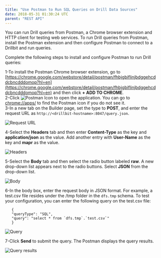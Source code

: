 ```yaml
---
title: "Use Postman to Run SQL Queries on Drill Data Sources"
date: 2018-05-31 01:30:24 UTC
parent: "REST API"
---
```


You can run Drill queries from Postman, a Chrome browser extension and HTTP client for testing web services. To run Drill queries from Postman, install the Postman extension and then configure Postman to connect to a Drillbit and run queries.  

Complete the following steps to install and configure Postman to run Drill queries:  

1-To install the Postman Chrome browser extension, go to [https://chrome.google.com/webstore/detail/postman/fhbjgbiflinjbdggehcddcbncdddomop?hl=en](https://chrome.google.com/webstore/detail/postman/fhbjgbiflinjbdggehcddcbncdddomop?hl=en) and then click **+ ADD TO CHROME**.  
2-Click ![Postman Icon](https://i.imgur.com/a4pg98J.png) to open the application. You can go to [chrome://apps/](chrome://apps/) to find the Postman icon if you do not see it.   
3-In a new tab on the Builder page, set the type to **POST**, and enter the request URL as  `http://<drillbit-hostname>:8047/query.json`.  
  
![Request URL](https://i.imgur.com/slNIu8p.png)  
  
4-Select the **Headers** tab and then enter **Content-Type** as the key and **application/json** as the value. Add another entry with **User-Name** as the key and **mapr** as the value.  
  
![Headers](https://i.imgur.com/mreqm7S.png)  

5-Select the **Body** tab and then select the radio button labeled **raw**. A new drop-down list appears next to the radio buttons. Select **JSON** from the drop-down list.  

![Body](https://i.imgur.com/eaVfmve.png)  
  
6-In the body box, enter the request body in JSON format. For example, a test.csv file resides under the /tmp folder in the `dfs.tmp` schema. To test your configuration, you can enter the following query on the test.csv file: 
 
       {
       "queryType": "SQL",
       "query": "select * from `dfs.tmp`.`test.csv`"
       }

![Query](https://i.imgur.com/qnDENpV.png)  
  
7-Click **Send** to submit the query. The Postman displays the query results.  

![Query results](https://i.imgur.com/gLxMJjL.png)





